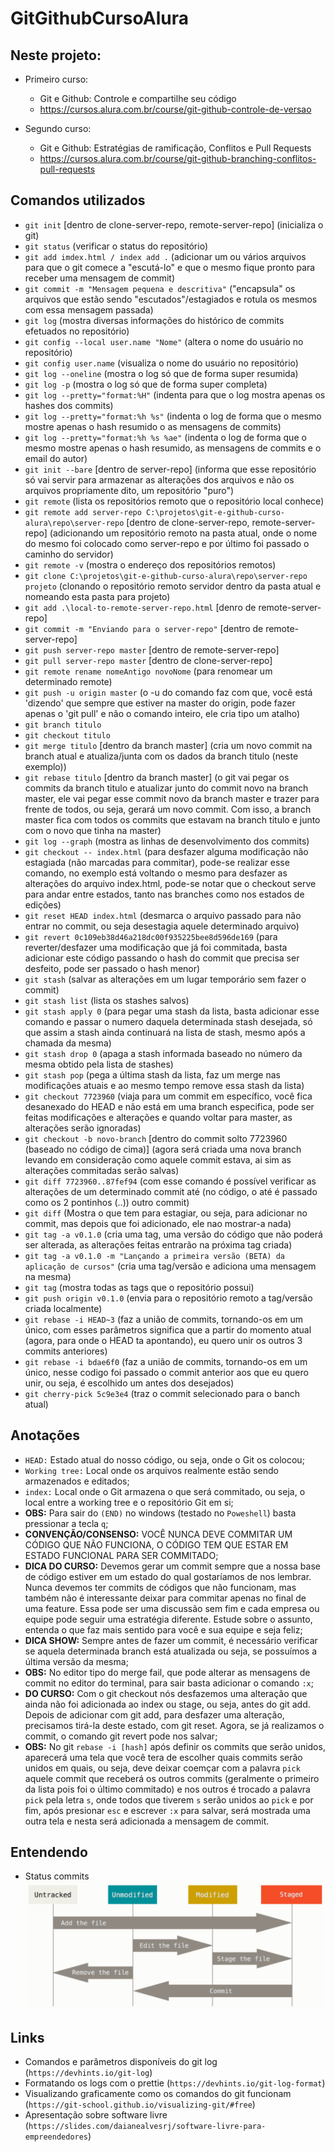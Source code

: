 # GitGithubCursoAlura

## Neste projeto:

- Primeiro curso:

  - Git e Github: Controle e compartilhe seu código
  - https://cursos.alura.com.br/course/git-github-controle-de-versao

- Segundo curso:

  - Git e Github: Estratégias de ramificação, Conflitos e Pull Requests
  - https://cursos.alura.com.br/course/git-github-branching-conflitos-pull-requests

## Comandos utilizados

- `git init` [dentro de clone-server-repo, remote-server-repo] (inicializa o git)
- `git status` (verificar o status do repositório)
- `git add imdex.html / index add .` (adicionar um ou vários arquivos para que o git comece a "escutá-lo" e que o mesmo fique pronto para receber uma mensagem de commit)
- `git commit -m "Mensagem pequena e descritiva"` ("encapsula" os arquivos que estão sendo "escutados"/estagiados e rotula os mesmos com essa mensagem passada)
- `git log` (mostra diversas informações do histórico de commits efetuados no repositório)
- `git config --local user.name "Nome"` (altera o nome do usuário no repositório)
- `git config user.name` (visualiza o nome do usuário no repositório)
- `git log --oneline` (mostra o log só que de forma super resumida)
- `git log -p` (mostra o log só que de forma super completa)
- `git log --pretty="format:%H"` (indenta para que o log mostra apenas os hashes dos commits)
- `git log --pretty="format:%h %s"` (indenta o log de forma que o mesmo mostre apenas o hash resumido o as mensagens de commits)
- `git log --pretty="format:%h %s %ae"` (indenta o log de forma que o mesmo mostre apenas o hash resumido, as mensagens de commits e o email do autor)
- `git init --bare` [dentro de server-repo] (informa que esse repositório só vai servir para armazenar as alterações dos arquivos e não os arquivos propriamente dito, um repositório "puro")
- `git remote` (lista os repositórios remoto que o repositório local conhece)
- `git remote add server-repo C:\projetos\git-e-github-curso-alura\repo\server-repo` [dentro de clone-server-repo, remote-server-repo] (adicionando um repositório remoto na pasta atual, onde o nome do mesmo foi colocado como server-repo e por último foi passado o caminho do servidor)
- `git remote -v` (mostra o endereço dos repositórios remotos)
- `git clone C:\projetos\git-e-github-curso-alura\repo\server-repo projeto` (clonando o repositório remoto servidor dentro da pasta atual e nomeando esta pasta para projeto)
- `git add .\local-to-remote-server-repo.html` [denro de remote-server-repo]
- `git commit -m "Enviando para o server-repo"` [dentro de remote-server-repo]
- `git push server-repo master` [dentro de remote-server-repo]
- `git pull server-repo master` [dentro de clone-server-repo]
- `git remote rename nomeAntigo novoNome` (para renomear um determinado remote)
- `git push -u origin master` (o -u do comando faz com que, você está 'dizendo' que sempre que estiver na master do origin, pode fazer apenas o 'git pull' e não o comando inteiro, ele cria tipo um atalho)
- `git branch titulo`
- `git checkout titulo`
- `git merge titulo` [dentro da branch master] (cria um novo commit na branch atual e atualiza/junta com os dados da branch titulo (neste exemplo))
- `git rebase titulo` [dentro da branch master] (o git vai pegar os commits da branch titulo e atualizar junto do commit novo na branch master, ele vai pegar esse commit novo da branch master e trazer para frente de todos, ou seja, gerará um novo commit. Com isso, a branch master fica com todos os commits que estavam na branch titulo e junto com o novo que tinha na master)
- `git log --graph` (mostra as linhas de desenvolvimento dos commits)
- `git checkout -- index.html` (para desfazer alguma modificação não estagiada (não marcadas para commitar), pode-se realizar esse comando, no exemplo está voltando o mesmo para desfazer as alterações do arquivo index.html, pode-se notar que o checkout serve para andar entre estados, tanto nas branches como nos estados de edições)
- `git reset HEAD index.html` (desmarca o arquivo passado para não entrar no commit, ou seja desestagia aquele determinado arquivo)
- `git revert 0c109eb38d46a218dc00f935225bee8d596de169` (para reverter/desfazer uma modificação que já foi commitada, basta adicionar este código passando o hash do commit que precisa ser desfeito, pode ser passado o hash menor)
- `git stash` (salvar as alterações em um lugar temporário sem fazer o commit)
- `git stash list` (lista os stashes salvos)
- `git stash apply 0` (para pegar uma stash da lista, basta adicionar esse comando e passar o numero daquela determinada stash desejada, só que assim a stash ainda continuará na lista de stash, mesmo após a chamada da mesma)
- `git stash drop 0` (apaga a stash informada baseado no número da mesma obtido pela lista de stashes)
- `git stash pop` (pega a última stash da lista, faz um merge nas modificações atuais e ao mesmo tempo remove essa stash da lista)
- `git checkout 7723960` (viaja para um commit em específico, você fica desanexado do HEAD e não está em uma branch especifica, pode ser feitas modificações e alterações e quando voltar para master, as alterações serão ignoradas)
- `git checkout -b novo-branch` [dentro do commit solto 7723960 (baseado no código de cima)] (agora será criada uma nova branch levando em consideração como aquele commit estava, ai sim as alterações commitadas serão salvas)
- `git diff 7723960..87fef94` (com esse comando é possível verificar as alterações de um determinado commit até (no código, o até é passado como os 2 pontinhos (..)) outro commit)
- `git diff` (Mostra o que tem para estagiar, ou seja, para adicionar no commit, mas depois que foi adicionado, ele nao mostrar-a nada)
- `git tag -a v0.1.0` (cria uma tag, uma versão do código que não poderá ser alterada, as alterações feitas entrarão na próxima tag criada)
- `git tag -a v0.1.0 -m "Lançando a primeira versão (BETA) da aplicação de cursos"` (cria uma tag/versão e adiciona uma mensagem na mesma)
- `git tag` (mostra todas as tags que o repositório possui)
- `git push origin v0.1.0` (envia para o repositório remoto a tag/versão criada localmente)
- `git rebase -i HEAD~3` (faz a união de commits, tornando-os em um único, com esses parâmetros significa que a partir do momento atual (agora, para onde o HEAD ta apontando), eu quero unir os outros 3 commits anteriores)
- `git rebase -i bdae6f0` (faz a união de commits, tornando-os em um único, nesse codigo foi passado o commit anterior aos que eu quero unir, ou seja, é escolhido um antes dos desejados)
- `git cherry-pick 5c9e3e4` (traz o commit selecionado para o banch atual)

## Anotações

- `HEAD:` Estado atual do nosso código, ou seja, onde o Git os colocou;
- `Working tree:` Local onde os arquivos realmente estão sendo armazenados e editados;
- `index:` Local onde o Git armazena o que será commitado, ou seja, o local entre a working tree e o repositório Git em si;
- **OBS:** Para sair do `(END)` no windows (testado no `Poweshell`) basta pressionar a tecla `q`;
- **CONVENÇÃO/CONSENSO:** VOCÊ NUNCA DEVE COMMITAR UM CÓDIGO QUE NÃO FUNCIONA, O CÓDIGO TEM QUE ESTAR EM ESTADO FUNCIONAL PARA SER COMMITADO;
- **DICA DO CURSO:** Devemos gerar um commit sempre que a nossa base de código estiver em um estado do qual gostaríamos de nos lembrar. Nunca devemos ter commits de códigos que não funcionam, mas também não é interessante deixar para commitar apenas no final de uma feature. Essa pode ser uma discussão sem fim e cada empresa ou equipe pode seguir uma estratégia diferente. Estude sobre o assunto, entenda o que faz mais sentido para você e sua equipe e seja feliz;
- **DICA SHOW:** Sempre antes de fazer um commit, é necessário verificar se aquela determinada branch está atualizada ou seja, se possuímos a última versão da mesma;
- **OBS:** No editor tipo do merge fail, que pode alterar as mensagens de commit no editor do terminal, para sair basta adicionar o comando `:x`;
- **DO CURSO:** Com o git checkout nós desfazemos uma alteração que ainda não foi adicionada ao index ou stage, ou seja, antes do git add. Depois de adicionar com git add, para desfazer uma alteração, precisamos tirá-la deste estado, com git reset. Agora, se já realizamos o commit, o comando git revert pode nos salvar;
- **OBS:** No git `rebase -i [hash]` após definir os commits que serão unidos, aparecerá uma tela que você tera de escolher quais commits serão unidos em quais, ou seja, deve deixar coemçar com a palavra `pick` aquele commit que receberá os outros commits (geralmente o primeiro da lista pois foi o último commitado) e nos outros é trocado a palavra `pick` pela letra `s`, onde todos que tiverem `s` serão unidos ao `pick` e por fim, após presionar `esc` e escrever `:x` para salvar, será mostrada uma outra tela e nesta será adicionada a mensagem de commit.

## Entendendo

- Status commits
  <img src="assets\img\status-commits.png" width="auto">

## Links

- Comandos e parâmetros disponíveis do git log (`https://devhints.io/git-log`)
- Formatando os logs com o prettie (`https://devhints.io/git-log-format`)
- Visualizando graficamente como os comandos do git funcionam (`https://git-school.github.io/visualizing-git/#free`)
- Apresentação sobre software livre (`https://slides.com/daianealvesrj/software-livre-para-empreendedores`)
